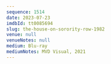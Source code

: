 ```yaml
---
sequence: 1514
date: 2023-07-23
imdbId: tt0085694
slug: the-house-on-sorority-row-1982
venue: null
venueNotes: null
medium: Blu-ray
mediumNotes: MVD Visual, 2021
---
```


